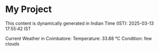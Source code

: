 # My Project

This content is dynamically generated in Indian Time (IST): 2025-03-13 17:55:42 IST


Current Weather in Coimbatore:
Temperature: 33.88 °C
Condition: few clouds
